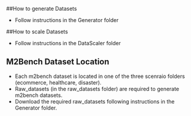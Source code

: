 ##How to generate Datasets
- Follow instructions in the Generator folder

##How to scale Datasets
- Follow instructions in the DataScaler folder


## M2Bench Dataset Location 
- Each m2bench dataset is located in one of the three scenraio folders (ecommerce, healthcare, disaster). 
- Raw\_datasets (in the raw\_datasets folder) are required to generate m2bench datasets.
- Download the required raw\_datasets following instructions in the Generator folder.

